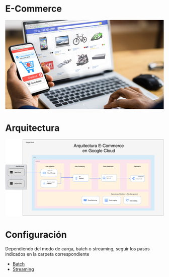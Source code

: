 # E-Commerce

<img src="https://github.com/thecodemancer/e-commerce/blob/63dfe15f147e5eb22ae896aa3d861d78f007a2ef/img/e_commerce.jpeg" />

# Arquitectura

<img src="https://github.com/thecodemancer/e-commerce/blob/c2c9827aa244894f81d71fef36ae0eef0f5c1018/img/e_commerce_arquitectura.png" />

# Configuración

Dependiendo del modo de carga, batch o streaming, seguir los pasos indicados en la carpeta correspondiente

- [Batch](https://github.com/thecodemancer/e-commerce/tree/7db681747222cd4c290c1c354ee2d177bc7faec8/1_batch)
- [Streaming](https://github.com/thecodemancer/e-commerce/tree/7db681747222cd4c290c1c354ee2d177bc7faec8/2_streaming)
